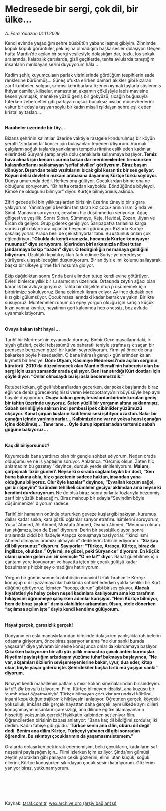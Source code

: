 # Medresede bir sergi, çok dil, bir ülke...

*A. Esra Yalazan 01.11.2009*

<div class="taraf_structure_2col_1zq">
<div class="margen_n">



 <p>Kendi evimde yaşadığım şehre büsbütün yabancılaşmış gibiyim. Zihnimde kopuk kopuk görüntüler, pek aşina olmadığım başka sesler dolaşıyor. Geçen hafta Mardin’de açılan bir sergi vesilesiyle dolaştığım dar, tozlu, loş sokak aralarında, kalabalık çarşılarda, gizli geçitlerde, tenha avlularda tanıştığım insanların mırıldayan sesini duyuyorum hâlâ... <br/><br/>Kadim şehir, kuyumcuların parlak vitrinlerinde gördüğüm tespihlerin sade renklerine bürünmüş... Güneş ufukta erirken damarlı akikler gibi kızaran zarif kubbeler, solgun, sarımsı kehribarlara özenen oymalı taşlarla süslenmiş ihtiyar camiler, kiliseler, manastırlar, akşamın çöküşüyle lapis mavisine kesen yumuşak, menekşe yüzlü geniş bir gökyüzü, sıcağın buğusuyla tüterken zebercetler gibi parlayan uçsuz bucaksız ovalar, mücevherlerini vakur bir edayla taşıyan soylu bir kadın misali ışıldayan şehre eşlik eden kristal ay taşları... <b><br/><br/><br/>Harabeler üzerinde bir köy...</b> <br/><br/>Bizans şehrinin kalıntıları üzerine vaktiyle rastgele kondurulmuş bir köyün yeraltı ‘zindanında’ konser için bulaşanları tepeden izliyorum. Vurmalı çalgıların soğuk taşlarda yankılanan tempolu ritmine eşlik eden kadınlar ellerindeki Süryani şaraplarıyla dolu çanaklarla sallanmaya başlıyor<b>. Temiz hava almak için kenarı uçurma bakan dar merdivenlerden tırmanırken kalaşnikoflarını saklamayan ‘şeffaf siviller’ görüyorum. Biraz başım dönüyor. Dışarıdan telsiz vızıltılarını bıçak gibi kesen tiz bir ses geliyor. Köyün delisi devletin makam arabasına dayanmış Kürtçe türkü söylüyor.</b> Dünya umurunda değil. Herkes ona gülüyor. Çocuklardan birine ona ne olduğunu soruyorum. “Bir hafta ortadan kayboldu. Döndüğünde böyleydi. Kimse ne olduğunu bilmiyor” diyor. Kürtçe bilmiyormuş aslında. <br/><br/>Zifiri gecede iki bin yıllık taşlardan birisinin üzerine tüneyip bir sigara yakıyorum. Yanıma gelip kendini tanıştıran kız çocuklarının ismi Şinda ve Sidal. Manasını soruyorum, cevabını hiç düşünmeden veriyorlar. Ağaç gölgesi ve yeşillik. Sonra Sipan, Sümmeye, Keje, Hevidal, Zozan, Jiyan ve Ercan da geliyor. Grup giderek genişliyor. Sarıpapatya tarlasına karga sürüsü gibi dalan kara oğlanlar heyecanlı görünüyor. Kızlarla Kürtçe şakalaşıyorlar. Arada beni de çekiştiriyorlar tabii. Bu üstünlük onları çok eğlendiriyor<b>. “Okulda da kendi aranızda, hocanızla Kürtçe konuşuyor musunuz” diye soruyorum. İçlerinden biri arkamızda nöbet tutan jandarmaya bakıp “bazen” diyor. O tedirginliğin ne manaya geldiğini biliyorum.</b> Uzaktaki kıpırtılı ışıkları fark edince Suriye’ye neredeyse yürüyerek ulaşabileceğimi düşünüyorum. Bir an öyle elimi kolumu sallayarak başka bir ülkeye girme fikri hoşuma gidiyor. <br/><br/>Ekip dağıldıktan sonra Şinda beni elimden tutup kendi evine götürüyor. Evleri binlerce yıllık bir su sarnıcının üzerinde. Ortasında zeytin ağacı olan karanlık bir avluya giriyoruz. Tahta bir döşekte oturup üşümemek için birbirimize sokuluyoruz. Bana çekirdek ikram ediyor. Ay ince dudaklı peri kızı gibi gülümsüyor. Çocuk masallarındaki kadar berrak ve yakın. Birlikte susuyoruz. Muhtemelen ruhum da epey yorgun olduğu için sarışın küçük kızın yanına kıvrılıp, hayatımın geri kalanında hep o sessiz, boz avluda uyanmak istiyorum. <b><br/><br/><br/>Ovaya bakan taht hayali...</b> <br/><br/>Tarihî bir Medrese’nin eyvanında durmuş, Binbir Gece masallarındaki, iri siyah gözleri, çekici tebessümü ve baharatlı teniyle etrafına ışık saçan bir prensese benzeyen güzel bir kadını seyrediyorum. Yirmi yıl önce de ona bakarken böyle hissederdim. O bana ihtiraslı gençlik günlerimden kalan kıymetli bir hediye. <b>Döne Otyam, Kasımiye Medresesi’nde açılan serginin küratörü. 2010’da düzenlenecek olan Mardin Bienali’nin habercisi olan bu sergi için uzun zamandır orada çalışıyor. Beni tanıştırdığı Kürt dostları için şöyle diyor: “Onlar olmasaydı bu işi asla beceremezdik.”</b> <br/><br/>Rutubet kokan, gölgeli ‘abbara’lardan geçerken, dar sokak başlarında biraz eğilince deniz görecekmiş hissi veren Mezopotamya’nın büyüsüyle hep aynı hayale düşüyorum. <b>Ovaya bakan geniş teraslardan birinde kurulan geniş bir tahtın üzerinde uyuyoruz. Saten yüzlü bir yorganın altına saklanmışız. Sabah serinliğiyle salınan inci pembesi ipek cibinlikler yüzümüzü okşuyor. Kanat çırpan kuşların kadifemsi sesi işitiliyor uzaktan. Bakır bir çanağın içinde yarılmış narlar... Kalbimizde ne var ne yoksa hepsi çanağın içine dökülmüş...</b> <b>Tane tane... Öyle durup kıpırdamadan tertemiz sabah göğüne bakıyoruz... <br/><br/><br/>Kaç dil biliyorsunuz? </b><br/><br/>Kuyumcuda bana yardımcı olan bir gençle sohbet ediyorum. Neden orada olduğumu ve ne iş yaptığımı soruyor. Anlatınca, “Geçmiş olsun. Zaten hiç anlamadım bu gazeteyi” deyince, durduk yerde sinirleniyorum. <b>Malum, çarpışmalı ‘özür günleri’. Neyse ki o sırada sağlam bıyıklı bir dost, “Sen buna bakma abla, biz o gazetenin sadece haktan, insandan yana olduğunu biliyoruz. Olur öyle kazalar” deyince, “Eyvallah koçum sağol, gel bir öpeyim” türünden tehlikeli cümleler geçiyor aklımdan ama neyse ki kendimi durduruyorum.</b> Ne de olsa biraz sonra pırlanta tozlarıyla bezenmiş zarif bir yüzük bakacağım. Biraz mahcup bir edayla “Sevindim böyle düşünmenize” diyorum sadece. <br/><br/>Tarihî bir hamamın önünde otururken geveze kuşlar gibi şakıyan, kurumuş dallar kadar sıska, kara gözlü oğlanlar sarıyor etrafımı. İsimlerini soruyorum; Yusuf Ahmed, Ali Ahmed, Mustafa Ahmed, Osman Ahmed. “Memnun oldum tanıştığımıza, ben de Esra” diyorum. Derin bir sessizlik oluyor, sonra aralarında ciddi bir ifadeyle Arapça konuşmaya başlıyorlar. “İkinci ismi Ahmed olmayanı aramıza almayalım” dediklerini tahmin ediyorum. <b>“Siz kaç dil biliyorsunuz” diyorum. Sayıyorlar: “Türkçe, Arapça, Kürtçe, biraz da İngilizce, okuldan.” Öyle mi, ne güzel, peki Süryanice” diyorum. En küçük olanı içinden gelen ani bir sevinçle “O ne la?” diyor.</b> Rahat gülebilmek için çantamı yere koyuyorum ve hayatta içten bir çocuk gülüşü kadar bozulmamış hiçbir şey olmadığını hatırlıyorum. <br/><br/>Yorgun bir günün sonunda otobüsün muavini Urfalı İbrahim’le Kürtçe konuşup o dili yazamayanlar hakkında sohbet ederken yolda şenlikli bir Kürt düğünü görüyoruz. İçimden “hooop, durun” gibi bir ses çıkıyor. <b>Alacalı kıyafetleriyle halay çeken neşeli kadınlara katılıyorum ama kız tarafının hikâyesini öğrenmeye çalışırken adımlar karışıyor. “Hem Kürtçe bilmiyor, hem de biraz şaşkın” demiş olabilirler arkamdan. Olsun, otele dönerken “açılımsa açılım işte” deyip kendi kendime gülüyorum. <br/><br/><br/>Hayat gerçek, çaresizlik gerçek!</b> <br/><br/>Dünyanın en eski manastırlarından birisinde dolaşırken yanlışlıkla rahibelerin odasına giriyorum, önce biraz şaşırıyorlar ama “ne olur sanki burada yaşasam” diye yalvaran bir sesle konuşunca onlar da kıkırdamaya başlıyor. <b>Çıkarken bakıyorum bin altı yüz yıllık manastıra çanak anten kurmuşlar. Niyetimi paylaştığım arkadaşım yüzüme tuhaf bakmaya başlayınca, “Ne var, akşamları dizilerin sevişemeyenlerine bakar, uyur, dua eder, kitap okur, böyle yaşar gideriz işte. Şehirdekiler başka türlü mü yaşıyor sanki” diyorum. </b><br/><br/>Nihayet kendi mahallemin patlamış mısır kokan sinemalarından birisindeyim. <i>İki dil, Bir bavul</i>’u izliyorum. Film, Kürtçe bilmeyen idealist, ana kuzusu bir ‘cumhuriyet öğretmeniyle’, Türkçe bilmeyen çocuklar arasındaki kültürel, insani kopukluğun trajikomik hikâyesini anlatıyor. Öğretmen gerçek, köydeki yoksulluk, imkânsızlık gerçek hayattan daha gerçek, aynı ülkede aynı dilleri konuşamayan insanların çaresizliği, ana dilinde eğitim alamayanların hissettiği yoksunluk gerçek! Hakikatin kalbinden sesleniyor film. Öğrencilerden birisinin babası anlatıyor: “Bana kaç dil bildiğimi sordular, iki dedim. Kadın fahişe gibi güldü. <b>‘Türkçe senin ana dilin, öbürü dil değil’ dedi. Benim ana dilim Kürtçe, Türkçeyi yabancı dil gibi sonradan öğrendim. Bu sıkıntıyı çocuklarımın da yaşamasını istemem.” </b><br/><br/>Oralarda dolaşırken pek idrak edememişim, belki çocukların, kadınların saf neşesini paylaştığım için... Filmi izlerken içim eziliyor. Şinda’nın gümüşi zeytin yaprakları gibi parlayan çekik gözlerini, elimi tutan küçük, soğuk ellerini, Kürtçe konuşurken şıkırdayan çocuk sesini hatırlıyorum. Gözlerim yanıyor biraz, yutkunamıyorum.</p>
<br/>
<br/>
<br/>



<br/>


<div id="taraf_not">
</div>

</div>


</div>

Kaynak: [taraf.com.tr](http://taraf.com.tr:80/makale/8249.htm), [web.archive.org (arşiv bağlantısı)](http://web.archive.org/web/20100129112230/http://taraf.com.tr:80/makale/8249.htm)

